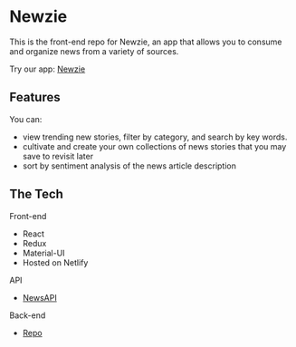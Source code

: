 # Newzie

This is the front-end repo for Newzie, an app that allows you to consume and organize news from a variety of sources. 

Try our app: [Newzie](https://newzie.netlify.com)

## Features

You can:
  
* view trending new stories, filter by category, and search by key words. 
* cultivate and create your own collections of news stories that you may save to revisit later
* sort by sentiment analysis of the news article description

## The Tech

Front-end
* React
* Redux
* Material-UI
* Hosted on Netlify

API
* [NewsAPI](https://newsapi.org/)

Back-end
* [Repo](https://github.com/The-Newsies/newsies-be)
